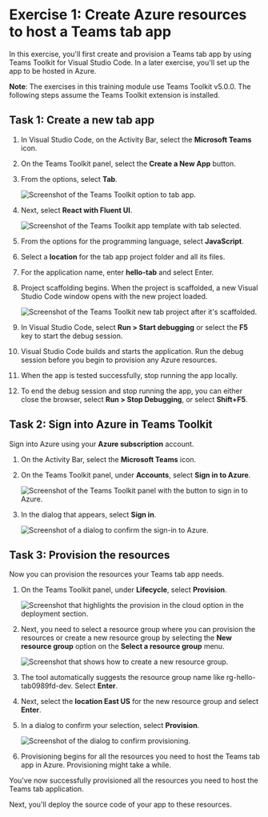# Exercise 1: Create Azure resources to host a Teams tab app

In this exercise, you'll first create and provision a Teams tab app by using Teams Toolkit for Visual Studio Code. In a later exercise, you'll set up the app to be hosted in Azure.

**Note**:  The exercises in this training module use Teams Toolkit v5.0.0. The following steps assume the Teams Toolkit extension is installed.

## Task 1: Create a new tab app

1. In Visual Studio Code, on the Activity Bar, select the **Microsoft Teams** icon.

1. On the Teams Toolkit panel, select the **Create a New App** button.

1. From the options, select **Tab**.

    ![Screenshot of the Teams Toolkit option to tab app.](../../media/create-teams-tab-app.png)

1. Next, select **React with Fluent UI**.

    ![Screenshot of the Teams Toolkit app template with tab selected.](../../media/create-teams-tab-react.png)

1. From the options for the programming language, select **JavaScript**.

1. Select a **location** for the tab app project folder and all its files.

1. For the application name, enter **hello-tab** and select Enter.

1. Project scaffolding begins. When the project is scaffolded, a new Visual Studio Code window opens with the new project loaded.

    ![Screenshot of the Teams Toolkit new tab project after it's scaffolded.](../../media/new-tab-project.png)

1. In Visual Studio Code, select **Run > Start debugging** or select the **F5** key to start the debug session.

1. Visual Studio Code builds and starts the application. Run the debug session before you begin to provision any Azure resources.

1. When the app is tested successfully, stop running the app locally.

1. To end the debug session and stop running the app, you can either close the browser, select **Run > Stop Debugging**, or select **Shift+F5**.

## Task 2: Sign into Azure in Teams Toolkit

Sign into Azure using your **Azure subscription** account.

1. On the Activity Bar, select the **Microsoft Teams** icon.

1. On the Teams Toolkit panel, under **Accounts**, select **Sign in to Azure**.

    ![Screenshot of the Teams Toolkit panel with the button to sign in to Azure.](../../media/sign-into-azure.png)

1. In the dialog that appears, select **Sign in**.

    ![Screenshot of a dialog to confirm the sign-in to Azure.](../../media/sign-into-azure-alert.png)

## Task 3: Provision the resources

Now you can provision the resources your Teams tab app needs.

1. On the Teams Toolkit panel, under **Lifecycle**, select **Provision**.

    ![Screenshot that highlights the provision in the cloud option in the deployment section.](../../media/provision-start.png)

1. Next, you need to select a resource group where you can provision the resources or create a new resource group by selecting the **New resource group** option on the **Select a resource group** menu.

    ![Screenshot that shows how to create a new resource group.](../../media/resource-group.png)

1. The tool automatically suggests the resource group name like rg-hello-tab0989fd-dev. Select **Enter**.

1. Next, select the **location East US** for the new resource group and select **Enter**.

1. In a dialog to confirm your selection, select **Provision**.

    ![Screenshot of the dialog to confirm provisioning.](../../media/provision-confirm.png)

1. Provisioning begins for all the resources you need to host the Teams tab app in Azure. Provisioning might take a while.

You've now successfully provisioned all the resources you need to host the Teams tab application.

Next, you'll deploy the source code of your app to these resources.
